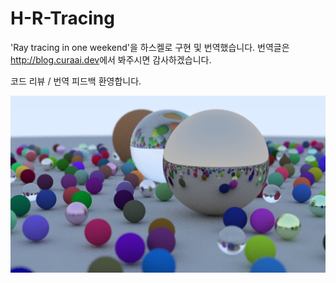 # H-R-Tracing

 'Ray tracing in one weekend'을 하스켈로 구현 및 번역했습니다. 번역글은 <http://blog.curaai.dev>에서 봐주시면 감사하겠습니다.

 코드 리뷰 / 번역 피드백 환영합니다.

 ![res](docs/res.png)
